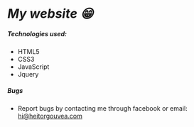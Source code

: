 # ***My website :grin:***

##### Technologies used:

* HTML5
* CSS3
* JavaScript
* Jquery

##### Bugs

- Report bugs by contacting me through facebook or email: hi@heitorgouvea.com
